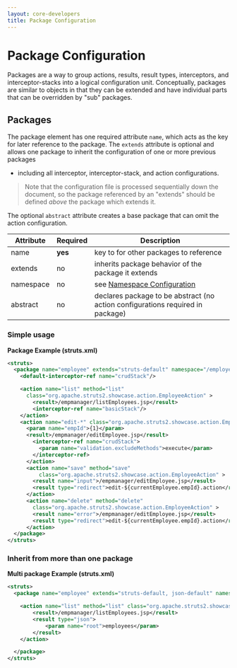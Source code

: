 ```yaml
---
layout: core-developers
title: Package Configuration
---
```


# Package Configuration

Packages are a way to group actions, results, result types, interceptors, and interceptor-stacks into a logical 
configuration unit. Conceptually, packages are similar to objects in that they can be extended and have individual 
parts that can be overridden by "sub" packages.

## Packages

The package element has one required attribute `name`, which acts as the key for later reference to the package. 
The `extends` attribute is optional and allows one package to inherit the configuration of one or more previous packages 
- including all interceptor, interceptor-stack, and action configurations.

> Note that the configuration file is processed sequentially down the document, so the package referenced 
> by an "extends" should be defined _above_  the package which extends it.

The optional `abstract` attribute creates a base package that can omit the action configuration.

| Attribute | Required | Description |
|-----------|----------|-------------|
| name |**yes**| key to for other packages to reference |
| extends | no | inherits package behavior of the package it extends |
| namespace | no | see [Namespace Configuration](namespace-configuration.html)|
| abstract | no | declares package to be abstract (no action configurations required in package) |

### Simple usage

**Package Example (struts.xml)**

```xml
<struts>
  <package name="employee" extends="struts-default" namespace="/employee">
    <default-interceptor-ref name="crudStack"/>

    <action name="list" method="list"
      class="org.apache.struts2.showcase.action.EmployeeAction" >
        <result>/empmanager/listEmployees.jsp</result>
        <interceptor-ref name="basicStack"/>
    </action>
    <action name="edit-*" class="org.apache.struts2.showcase.action.EmployeeAction">
      <param name="empId">{1}</param>
      <result>/empmanager/editEmployee.jsp</result>
        <interceptor-ref name="crudStack">
          <param name="validation.excludeMethods">execute</param>
        </interceptor-ref>
      </action>
      <action name="save" method="save"
          class="org.apache.struts2.showcase.action.EmployeeAction" >
        <result name="input">/empmanager/editEmployee.jsp</result>
        <result type="redirect">edit-${currentEmployee.empId}.action</result>
      </action>
      <action name="delete" method="delete"
        class="org.apache.struts2.showcase.action.EmployeeAction" >
        <result name="error">/empmanager/editEmployee.jsp</result>
        <result type="redirect">edit-${currentEmployee.empId}.action</result>
      </action>
  </package>
</struts>
```

### Inherit from more than one package

**Multi package Example (struts.xml)**

```xml
<struts>
  <package name="employee" extends="struts-default, json-default" namespace="/employee">

    <action name="list" method="list" class="org.apache.struts2.showcase.action.EmployeeAction" >
        <result>/empmanager/listEmployees.jsp</result>
        <result type="json">
            <param name="root">employees</param>
        </result>
    </action>

  </package>
</struts>
```
